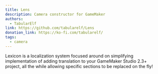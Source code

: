 ```yaml
---
title: Lens
description: Camera constructor for GameMaker
authors: 
  - TabularElf
link: https://github.com/tabularelf/Lens
donation_link: https://ko-fi.com/tabularelf/
tags:
  - camera
---
```


Lexicon is a localization system focused around on simplifying implementation of adding translation to your GameMaker Studio 2.3+ project, all the while allowing specific sections to be replaced on the fly!

